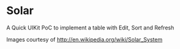 # Solar

A Quick UIKit PoC to implement a table with Edit, Sort and Refresh

Images courtesy of http://en.wikipedia.org/wiki/Solar_System
